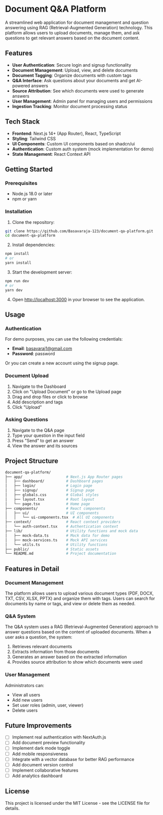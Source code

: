 # Document Q&A Platform

A streamlined web application for document management and question answering using RAG (Retrieval-Augmented Generation) technology. This platform allows users to upload documents, manage them, and ask questions to get relevant answers based on the document content.


## Features

- **User Authentication**: Secure login and signup functionality
- **Document Management**: Upload, view, and delete documents
- **Document Tagging**: Organize documents with custom tags
- **Q&A Interface**: Ask questions about your documents and get AI-powered answers
- **Source Attribution**: See which documents were used to generate answers
- **User Management**: Admin panel for managing users and permissions
- **Ingestion Tracking**: Monitor document processing status

## Tech Stack

- **Frontend**: Next.js 14+ (App Router), React, TypeScript
- **Styling**: Tailwind CSS
- **UI Components**: Custom UI components based on shadcn/ui
- **Authentication**: Custom auth system (mock implementation for demo)
- **State Management**: React Context API

## Getting Started

### Prerequisites

- Node.js 18.0 or later
- npm or yarn

### Installation

1. Clone the repository:

```sh
git clone https://github.com/Basavaraja-123/document-qa-platform.git
cd document-qa-platform
```

2. Install dependencies:

```sh
npm install
# or
yarn install
```

3. Start the development server:

```sh
npm run dev
# or
yarn dev
```

4. Open [http://localhost:3000](http://localhost:3000) in your browser to see the application.

## Usage

### Authentication

For demo purposes, you can use the following credentials:

- **Email**: basavaraj1@gmail.com
- **Password**: password

Or you can create a new account using the signup page.

### Document Upload

1. Navigate to the Dashboard
2. Click on "Upload Document" or go to the Upload page
3. Drag and drop files or click to browse
4. Add description and tags
5. Click "Upload"

### Asking Questions

1. Navigate to the Q&A page
2. Type your question in the input field
3. Press "Send" to get an answer
4. View the answer and its sources

## Project Structure

```sh
document-qa-platform/
├── app/                    # Next.js App Router pages
│   ├── dashboard/          # Dashboard pages
│   ├── login/              # Login page
│   ├── signup/             # Signup page
│   ├── globals.css         # Global styles
│   ├── layout.tsx          # Root layout
│   └── page.tsx            # Home page
├── components/             # React components
│   ├── ui/                 # UI components
│   │   └── ui-components.tsx  # All UI components
├── context/                # React context providers
│   └── auth-context.tsx    # Authentication context
├── lib/                    # Utility functions and mock data
│   ├── mock-data.ts        # Mock data for demo
│   ├── mock-services.ts    # Mock API services
│   └── utils.ts            # Utility functions
├── public/                 # Static assets
└── README.md               # Project documentation
```

## Features in Detail

### Document Management

The platform allows users to upload various document types (PDF, DOCX, TXT, CSV, XLSX, PPTX) and organize them with tags. Users can search for documents by name or tags, and view or delete them as needed.

### Q&A System

The Q&A system uses a RAG (Retrieval-Augmented Generation) approach to answer questions based on the content of uploaded documents. When a user asks a question, the system:

1. Retrieves relevant documents
2. Extracts information from those documents
3. Generates an answer based on the extracted information
4. Provides source attribution to show which documents were used

### User Management

Administrators can:
- View all users
- Add new users
- Set user roles (admin, user, viewer)
- Delete users

## Future Improvements

- [ ] Implement real authentication with NextAuth.js
- [ ] Add document preview functionality
- [ ] Implement dark mode toggle
- [ ] Add mobile responsiveness
- [ ] Integrate with a vector database for better RAG performance
- [ ] Add document version control
- [ ] Implement collaborative features
- [ ] Add analytics dashboard

## License

This project is licensed under the MIT License - see the LICENSE file for details.